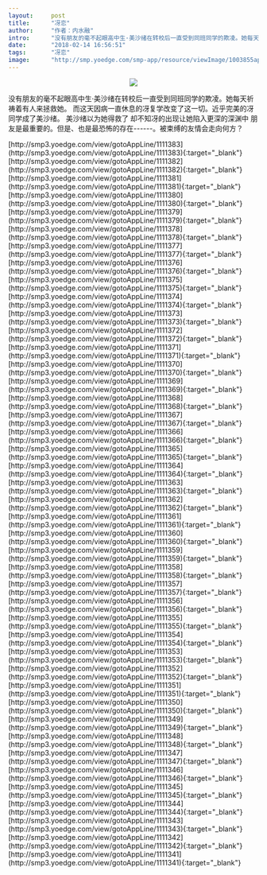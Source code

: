 ```yaml
---
layout:     post
title:      "冴恋"
author:     "作者：内水融"
intro:      "没有朋友的毫不起眼高中生·美沙绪在转校后一直受到同班同学的欺凌。她每天祈祷着有人来拯救她。 而这天因病一直休息的冴复学改变了这一切。近乎完美的冴同学成了美沙绪。 美沙绪以为她得救了 却不知冴的出现让她陷入更深的深渊中 朋友是最重要的。但是、也是最恐怖的存在------。被束缚的友情会走向何方？"
date:       "2018-02-14 16:56:51"
tags:       "冴恋"
image:      "http://smp.yoedge.com/smp-app/resource/viewImage/1003855appline.png"
---
```

<div style="text-align: center">
<p><img src="http://smp.yoedge.com/smp-app/resource/viewImage/1003855appline.png"/></p>
</div>
<p class="post-meta">
<span>没有朋友的毫不起眼高中生·美沙绪在转校后一直受到同班同学的欺凌。她每天祈祷着有人来拯救她。 而这天因病一直休息的冴复学改变了这一切。近乎完美的冴同学成了美沙绪。 美沙绪以为她得救了 却不知冴的出现让她陷入更深的深渊中 朋友是最重要的。但是、也是最恐怖的存在------。被束缚的友情会走向何方？</span>
</p>
[http://smp3.yoedge.com/view/gotoAppLine/1111383](http://smp3.yoedge.com/view/gotoAppLine/1111383){:target="_blank"}
[http://smp3.yoedge.com/view/gotoAppLine/1111382](http://smp3.yoedge.com/view/gotoAppLine/1111382){:target="_blank"}
[http://smp3.yoedge.com/view/gotoAppLine/1111381](http://smp3.yoedge.com/view/gotoAppLine/1111381){:target="_blank"}
[http://smp3.yoedge.com/view/gotoAppLine/1111380](http://smp3.yoedge.com/view/gotoAppLine/1111380){:target="_blank"}
[http://smp3.yoedge.com/view/gotoAppLine/1111379](http://smp3.yoedge.com/view/gotoAppLine/1111379){:target="_blank"}
[http://smp3.yoedge.com/view/gotoAppLine/1111378](http://smp3.yoedge.com/view/gotoAppLine/1111378){:target="_blank"}
[http://smp3.yoedge.com/view/gotoAppLine/1111377](http://smp3.yoedge.com/view/gotoAppLine/1111377){:target="_blank"}
[http://smp3.yoedge.com/view/gotoAppLine/1111376](http://smp3.yoedge.com/view/gotoAppLine/1111376){:target="_blank"}
[http://smp3.yoedge.com/view/gotoAppLine/1111375](http://smp3.yoedge.com/view/gotoAppLine/1111375){:target="_blank"}
[http://smp3.yoedge.com/view/gotoAppLine/1111374](http://smp3.yoedge.com/view/gotoAppLine/1111374){:target="_blank"}
[http://smp3.yoedge.com/view/gotoAppLine/1111373](http://smp3.yoedge.com/view/gotoAppLine/1111373){:target="_blank"}
[http://smp3.yoedge.com/view/gotoAppLine/1111372](http://smp3.yoedge.com/view/gotoAppLine/1111372){:target="_blank"}
[http://smp3.yoedge.com/view/gotoAppLine/1111371](http://smp3.yoedge.com/view/gotoAppLine/1111371){:target="_blank"}
[http://smp3.yoedge.com/view/gotoAppLine/1111370](http://smp3.yoedge.com/view/gotoAppLine/1111370){:target="_blank"}
[http://smp3.yoedge.com/view/gotoAppLine/1111369](http://smp3.yoedge.com/view/gotoAppLine/1111369){:target="_blank"}
[http://smp3.yoedge.com/view/gotoAppLine/1111368](http://smp3.yoedge.com/view/gotoAppLine/1111368){:target="_blank"}
[http://smp3.yoedge.com/view/gotoAppLine/1111367](http://smp3.yoedge.com/view/gotoAppLine/1111367){:target="_blank"}
[http://smp3.yoedge.com/view/gotoAppLine/1111366](http://smp3.yoedge.com/view/gotoAppLine/1111366){:target="_blank"}
[http://smp3.yoedge.com/view/gotoAppLine/1111365](http://smp3.yoedge.com/view/gotoAppLine/1111365){:target="_blank"}
[http://smp3.yoedge.com/view/gotoAppLine/1111364](http://smp3.yoedge.com/view/gotoAppLine/1111364){:target="_blank"}
[http://smp3.yoedge.com/view/gotoAppLine/1111363](http://smp3.yoedge.com/view/gotoAppLine/1111363){:target="_blank"}
[http://smp3.yoedge.com/view/gotoAppLine/1111362](http://smp3.yoedge.com/view/gotoAppLine/1111362){:target="_blank"}
[http://smp3.yoedge.com/view/gotoAppLine/1111361](http://smp3.yoedge.com/view/gotoAppLine/1111361){:target="_blank"}
[http://smp3.yoedge.com/view/gotoAppLine/1111360](http://smp3.yoedge.com/view/gotoAppLine/1111360){:target="_blank"}
[http://smp3.yoedge.com/view/gotoAppLine/1111359](http://smp3.yoedge.com/view/gotoAppLine/1111359){:target="_blank"}
[http://smp3.yoedge.com/view/gotoAppLine/1111358](http://smp3.yoedge.com/view/gotoAppLine/1111358){:target="_blank"}
[http://smp3.yoedge.com/view/gotoAppLine/1111357](http://smp3.yoedge.com/view/gotoAppLine/1111357){:target="_blank"}
[http://smp3.yoedge.com/view/gotoAppLine/1111356](http://smp3.yoedge.com/view/gotoAppLine/1111356){:target="_blank"}
[http://smp3.yoedge.com/view/gotoAppLine/1111355](http://smp3.yoedge.com/view/gotoAppLine/1111355){:target="_blank"}
[http://smp3.yoedge.com/view/gotoAppLine/1111354](http://smp3.yoedge.com/view/gotoAppLine/1111354){:target="_blank"}
[http://smp3.yoedge.com/view/gotoAppLine/1111353](http://smp3.yoedge.com/view/gotoAppLine/1111353){:target="_blank"}
[http://smp3.yoedge.com/view/gotoAppLine/1111352](http://smp3.yoedge.com/view/gotoAppLine/1111352){:target="_blank"}
[http://smp3.yoedge.com/view/gotoAppLine/1111351](http://smp3.yoedge.com/view/gotoAppLine/1111351){:target="_blank"}
[http://smp3.yoedge.com/view/gotoAppLine/1111350](http://smp3.yoedge.com/view/gotoAppLine/1111350){:target="_blank"}
[http://smp3.yoedge.com/view/gotoAppLine/1111349](http://smp3.yoedge.com/view/gotoAppLine/1111349){:target="_blank"}
[http://smp3.yoedge.com/view/gotoAppLine/1111348](http://smp3.yoedge.com/view/gotoAppLine/1111348){:target="_blank"}
[http://smp3.yoedge.com/view/gotoAppLine/1111347](http://smp3.yoedge.com/view/gotoAppLine/1111347){:target="_blank"}
[http://smp3.yoedge.com/view/gotoAppLine/1111346](http://smp3.yoedge.com/view/gotoAppLine/1111346){:target="_blank"}
[http://smp3.yoedge.com/view/gotoAppLine/1111345](http://smp3.yoedge.com/view/gotoAppLine/1111345){:target="_blank"}
[http://smp3.yoedge.com/view/gotoAppLine/1111344](http://smp3.yoedge.com/view/gotoAppLine/1111344){:target="_blank"}
[http://smp3.yoedge.com/view/gotoAppLine/1111343](http://smp3.yoedge.com/view/gotoAppLine/1111343){:target="_blank"}
[http://smp3.yoedge.com/view/gotoAppLine/1111342](http://smp3.yoedge.com/view/gotoAppLine/1111342){:target="_blank"}
[http://smp3.yoedge.com/view/gotoAppLine/1111341](http://smp3.yoedge.com/view/gotoAppLine/1111341){:target="_blank"}



